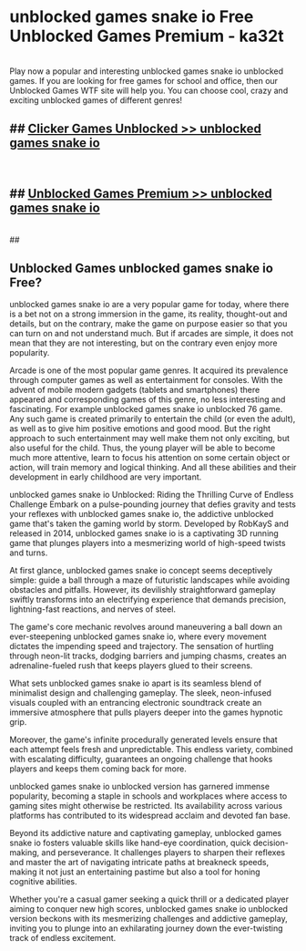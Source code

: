 # unblocked games snake io  Free Unblocked Games Premium - ka32t <br>
<br>
Play now a popular and interesting unblocked games snake io unblocked games. If you are looking for free games for school and office, then our Unblocked Games WTF site will help you. You can choose cool, crazy and exciting unblocked games of different genres!


## ##  [Clicker Games Unblocked >> unblocked games snake io](http://freeplayer.one?title=unblocked_games_snake_io&ref=UGames)
  <br>

##  ## [Unblocked Games Premium >> unblocked games snake io](http://freeplayer.one?title=unblocked_games_snake_io&ref=UGames)
  <br>
  ##



## Unblocked Games unblocked games snake io Free?

unblocked games snake io are a very popular game for today, where there is a bet not on a strong immersion in the game, its reality, thought-out and details, but on the contrary, make the game on purpose easier so that you can turn on and not understand much. But if arcades are simple, it does not mean that they are not interesting, but on the contrary even enjoy more popularity.

Arcade is one of the most popular game genres. It acquired its prevalence through computer games as well as entertainment for consoles. With the advent of mobile modern gadgets (tablets and smartphones) there appeared and corresponding games of this genre, no less interesting and fascinating. For example unblocked games snake io unblocked 76 game. Any such game is created primarily to entertain the child (or even the adult), as well as to give him positive emotions and good mood. But the right approach to such entertainment may well make them not only exciting, but also useful for the child. Thus, the young player will be able to become much more attentive, learn to focus his attention on some certain object or action, will train memory and logical thinking. And all these abilities and their development in early childhood are very important.

unblocked games snake io Unblocked: Riding the Thrilling Curve of Endless Challenge
Embark on a pulse-pounding journey that defies gravity and tests your reflexes with unblocked games snake io, the addictive unblocked game that's taken the gaming world by storm. Developed by RobKayS and released in 2014, unblocked games snake io is a captivating 3D running game that plunges players into a mesmerizing world of high-speed twists and turns.

At first glance, unblocked games snake io concept seems deceptively simple: guide a ball through a maze of futuristic landscapes while avoiding obstacles and pitfalls. However, its devilishly straightforward gameplay swiftly transforms into an electrifying experience that demands precision, lightning-fast reactions, and nerves of steel.

The game's core mechanic revolves around maneuvering a ball down an ever-steepening unblocked games snake io, where every movement dictates the impending speed and trajectory. The sensation of hurtling through neon-lit tracks, dodging barriers and jumping chasms, creates an adrenaline-fueled rush that keeps players glued to their screens.

What sets unblocked games snake io apart is its seamless blend of minimalist design and challenging gameplay. The sleek, neon-infused visuals coupled with an entrancing electronic soundtrack create an immersive atmosphere that pulls players deeper into the games hypnotic grip.

Moreover, the game's infinite procedurally generated levels ensure that each attempt feels fresh and unpredictable. This endless variety, combined with escalating difficulty, guarantees an ongoing challenge that hooks players and keeps them coming back for more.

unblocked games snake io unblocked version has garnered immense popularity, becoming a staple in schools and workplaces where access to gaming sites might otherwise be restricted. Its availability across various platforms has contributed to its widespread acclaim and devoted fan base.

Beyond its addictive nature and captivating gameplay, unblocked games snake io fosters valuable skills like hand-eye coordination, quick decision-making, and perseverance. It challenges players to sharpen their reflexes and master the art of navigating intricate paths at breakneck speeds, making it not just an entertaining pastime but also a tool for honing cognitive abilities.

Whether you're a casual gamer seeking a quick thrill or a dedicated player aiming to conquer new high scores, unblocked games snake io unblocked version beckons with its mesmerizing challenges and addictive gameplay, inviting you to plunge into an exhilarating journey down the ever-twisting track of endless excitement.